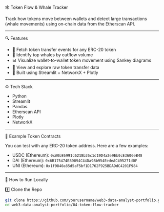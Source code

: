  🕸️ Token Flow & Whale Tracker

Track how tokens move between wallets and detect large transactions (whale movements) using on-chain data from the Etherscan API.

---

 🔍 Features

- 🔗 Fetch token transfer events for any ERC-20 token
- 🐋 Identify top whales by outflow volume
- 📊 Visualize wallet-to-wallet token movement using Sankey diagrams
- 📄 View and explore raw token transfer data
- 🚀 Built using Streamlit + NetworkX + Plotly

---

 ⚙️ Tech Stack

- Python
- Streamlit
- Pandas
- Etherscan API
- Plotly
- NetworkX

---

 🧪 Example Token Contracts

You can test with any ERC-20 token address. Here are a few examples:

- USDC (Ethereum): `0xA0b86991c6218b36c1d19D4a2e9Eb0cE3606eB48`
- DAI (Ethereum): `0x6B175474E89094C44Da98b954EedeAC495271d0F`
- UNI (Ethereum): `0x1f9840a85d5aF5bf1D1762F925BDADdC4201F984`

---
 🚀 How to Run Locally

 1️⃣ Clone the Repo

```bash
git clone https://github.com/yourusername/web3-data-analyst-portfolio.git
cd web3-data-analyst-portfolio/04-token-flow-tracker
